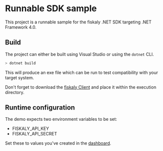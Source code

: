 # Runnable SDK sample

This project is a runnable sample for the fiskaly .NET SDK targeting .NET Framework 4.0.

## Build

The project can either be built using Visual Studio or using the `dotnet` CLI.

```bash
> dotnet build
```

This will produce an exe file which can be run to test compatibility with your target system.

Don't forget to download the [fiskaly Client](https://developer.fiskaly.com/downloads) and place it within the execution directory.

## Runtime configuration

The demo expects two environment variables to be set:

- FISKALY_API_KEY
- FISKALY_API_SECRET

Set these to values you've created in the [dashboard](https://dashboard.fiskaly.com/).